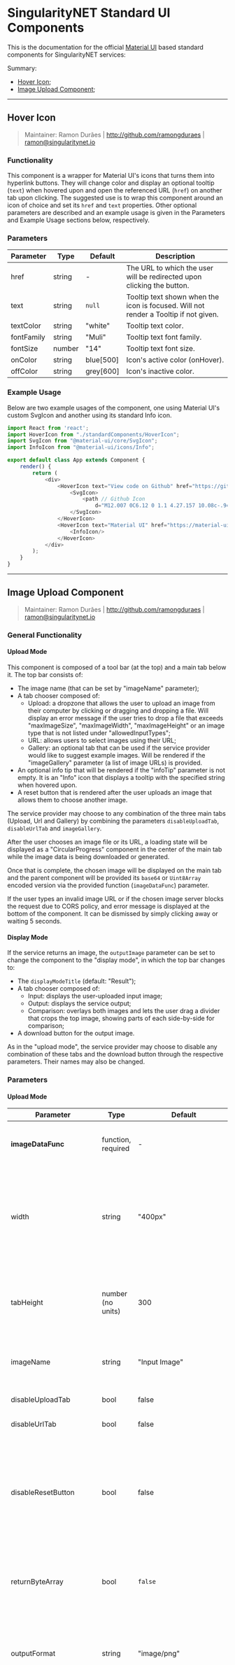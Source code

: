 # SingularityNET Standard UI Components

This is the documentation for the official [Material UI](https://material-ui.com/) based standard components for SingularityNET services:

Summary:
- [Hover Icon](#hover-icon);
- [Image Upload Component](#image-upload-component);

___

## Hover Icon

> Maintainer: Ramon Durães | http://github.com/ramongduraes | ramon@singularitynet.io

### Functionality

This component is a wrapper for Material UI's icons that turns them into hyperlink buttons. They will change color and display an optional tooltip (`text`) when hovered upon and open the referenced URL (`href`) on another tab upon clicking. The suggested use is to wrap this component around an icon of choice and set its `href` and `text` properties. Other optional parameters are described and an example usage is given in the Parameters and Example Usage sections below, respectively.

### Parameters

| Parameter | Type | Default | Description |
| --- | --- | --- | --- |
| href | string | - | The URL to which the user will be redirected upon clicking the button. |
| text | string | `null` | Tooltip text shown when the icon is focused. Will not render a Tooltip if not given. |
| textColor | string | "white" | Tooltip text color. |
| fontFamily | string | "Muli" | Tooltip text font family. |
| fontSize | number | "14" | Tooltip text font size. |
| onColor | string | blue[500] | Icon's active color (onHover). |
| offColor | string | grey[600] | Icon's inactive color. |

### Example Usage

Below are two example usages of the component, one using Material UI's custom SvgIcon and another using its standard Info icon.
 
```javascript
import React from 'react';
import HoverIcon from "./standardComponents/HoverIcon";
import SvgIcon from "@material-ui/core/SvgIcon";
import InfoIcon from "@material-ui/icons/Info";

export default class App extends Component {    
    render() {
        return (
            <div>
                <HoverIcon text="View code on Github" href="https://github.com/singnet/snet-dapp/blob/master/src/components/service/standardComponents/HoverIcon.js">
                    <SvgIcon>
                        <path // Github Icon
                            d="M12.007 0C6.12 0 1.1 4.27.157 10.08c-.944 5.813 2.468 11.45 8.054 13.312.19.064.397.033.555-.084.16-.117.25-.304.244-.5v-2.042c-3.33.735-4.037-1.56-4.037-1.56-.22-.726-.694-1.35-1.334-1.756-1.096-.75.074-.735.074-.735.773.103 1.454.557 1.846 1.23.694 1.21 2.23 1.638 3.45.96.056-.61.327-1.178.766-1.605-2.67-.3-5.462-1.335-5.462-6.002-.02-1.193.42-2.35 1.23-3.226-.327-1.015-.27-2.116.166-3.09 0 0 1.006-.33 3.3 1.23 1.966-.538 4.04-.538 6.003 0 2.295-1.5 3.3-1.23 3.3-1.23.445 1.006.49 2.144.12 3.18.81.877 1.25 2.033 1.23 3.226 0 4.607-2.805 5.627-5.476 5.927.578.583.88 1.386.825 2.206v3.29c-.005.2.092.393.26.507.164.115.377.14.565.063 5.568-1.88 8.956-7.514 8.007-13.313C22.892 4.267 17.884.007 12.008 0z"/>
                    </SvgIcon>
                </HoverIcon>
                <HoverIcon text="Material UI" href="https://material-ui.com/">
                    <InfoIcon/>
                </HoverIcon>
            </div>
        );
    }
}
```
___

## Image Upload Component

> Maintainer: Ramon Durães | http://github.com/ramongduraes | ramon@singularitynet.io

### General Functionality

#### Upload Mode

This component is composed of a tool bar (at the top) and a main tab below it. The top bar consists of:
 
- The image name (that can be set by "imageName" parameter);
- A tab chooser composed of:
    - Upload: a dropzone that allows the user to upload an image from their computer by clicking or dragging and dropping a file. Will display an error message if the user tries to drop a file that exceeds "maxImageSize", "maxImageWidth", "maxImageHeight" or an image type that is not listed under "allowedInputTypes";
    - URL: allows users to select images using their URL;
    - Gallery: an optional tab that can be used if the service provider would like to suggest example images. Will be rendered if the "imageGallery" parameter (a list of image URLs) is provided. 
- An optional info tip that will be rendered if the "infoTip" parameter is not empty. It is an "Info" icon that displays a tooltip with the specified string when hovered upon.
- A reset button that is rendered after the user uploads an image that allows them to choose another image.

The service provider may choose to any combination of the three main tabs (Upload, Url and Gallery) by combining the parameters `disableUploadTab`, `disableUrlTab` and `imageGallery`. 

After the user chooses an image file or its URL, a loading state will be displayed as a "CircularProgress" component in the center of the main tab while the image data is being downloaded or generated.

Once that is complete, the chosen image will be displayed on the main tab and the parent component will be provided its `base64` or `Uint8Array` encoded version via the provided function (`imageDataFunc`) parameter.

If the user types an invalid image URL or if the chosen image server blocks the request due to CORS policy, and error message is displayed at the bottom of the component. It can be dismissed by simply clicking away or waiting 5 seconds.

#### Display Mode

If the service returns an image, the `outputImage` parameter can be set to change the component to the "display mode", in which the top bar changes to:

- The `displayModeTitle` (default: "Result");
- A tab chooser composed of:
    - Input: displays the user-uploaded input image;
    - Output: displays the service output;
    - Comparison: overlays both images and lets the user drag a divider that crops the top image, showing parts of each side-by-side for comparison;
- A download button for the output image.

As in the "upload mode", the service provider may choose to disable any combination of these tabs and the download button through the respective parameters. Their names may also be changed.

### Parameters

#### Upload Mode

| Parameter | Type | Default | Description |
| --- | --- | --- | --- |
| **imageDataFunc** | function, required |  - | Callback function! For specifications, read the [returns](#returns) section.|
| width | string | "400px" | Component width to be set in number of pixels or percentage width of parent div (e.g.: "500px", "60%"). Minimum: "400px". |
| tabHeight | number (no units) | 300 | Component's tab height (does not include top bar) to be set as a number (e.g.: 300). Minimum: 160. |
| imageName | string | "Input Image" | Image name that will be displayed on top of the component.|
| disableUploadTab | bool | false | If `true`, does not render *Upload* tab. |
| disableUrlTab | bool | false | If `true`, does not render *Url* tab. |
| disableResetButton | bool | false | If `true`, does not render the image reset button. Prevents user from re-uploading an image, use to display the input image after the service is complete.|
| returnByteArray | bool | `false` | If `true` returns Uint8Array encoded image data to `imageDataFunc()` instead of base64. |
| outputFormat | string | "image/png" | Sets the output format for images chosen via URL or Gallery modes. Accepts "image/png", "image/jpg" or "image/jpeg". |
| allowedInputTypes | string or array | ["image/png","image/jpeg", "image/jpg"] | Specifies allowed file types. Accepts a file type-string or an array of types (e.g.: "image/jpeg", \["image/jpg", "image/jpeg"]). Note: this parameter should allow the file type defined by `outputFormat` (which defaults to `image/png`) otherwise images chosen via URL / Gallery will be rejected (since they are converted to `outputFormat`).|
| maxImageSize | number | 10000000 | Maximum image file size in bytes. Default: 10mb. |
| maxImageWidth | number | `null` | Maximum image width in pixels. |
| maxImageHeight | number | `null`| Maximum image height in pixels. |
| displayProportionalImage | bool | `true` | Whether to keep uploaded image proportions when displaying it or to ajust to it to tab's height and width. |
| imageGallery | list | - | Optional list of image URLs that will be rendered in a Gallery tab. This should be used if the service provider would like to suggest images for the user. If this argument is empty, the Gallery tab will not be rendered. |
| instantUrlFetch | bool | `false` | If `true`, any string pasted or typed on the "URL" tab's TextField will instantly be treated as the complete image URL (i.e.: actual fetch happens "onChange" instead of when clicking the button). |
| allowURL | bool | `false` | Allows sending image URLs for "URL" and "Gallery" tabs. Mainly used to avoid CORS error. Note: setting this parameter to `true` bypasses all file size, height, width and type checks because it will simply render the chosen image and send its URL to the service. |
| galleryCols | number | 3 | Number of image columns to be displayed in gallery mode. |
| infoTip | string | "" | An optional string to provide a tip or explanation for the service user. If not empty, will render an "Info" icon in the top bar that will display a tooltip when hovered upon. |
| mainColor | object | blue | A material ui color object that will be the main color of the component.|

#### Display Mode

| Parameter | Type | Default | Description |
| --- | --- | --- | --- |
| **outputImage** | string (base64) | - | The base64-encoded output image data. The component will listen to changes on this parameter in order to update to display mode. Headers for the `<img/>` tag should not be included as they're composed using the information on `outputImageMimeType`. |
| outputImageMimeType | string | "application/octet-stream" | The MIME type of the output image. It tells the component what's the output file format for proper rendering and download. If not specified, the component should be able to figure it out using the base64-encoded data for "image/png", "image/jpg" and "image/gif" types. For other image types, the default MIME type is "application/octet-stream" and images will be downloaded without an extension. |
| outputImageName | string | "service-output" | The name of the output image shown when the user hovers the mouse over it. Also the image file name when it's downloaded. |
| displayModeTitle | string | "Result" | Title shown at the top left of the component on display mode (equivalent to "imageName"). |
| disableInputTab | bool | false | If `true`, does not render *Input* tab. |
| disableOutputTab | bool | false | If `true`, does not render *Output* tab. |
| disableComparisonTab | bool | false | If `true`, does not render *Comparison* tab. |
| disableDownloadButton | bool | false | If `true`, does not render the output image download button. |
| overlayInputImage | bool | true | If `false`, renders the input and output images using their original height and width (proportionally) on the *Comparison* tab. If `true`, the output image will be rendered using the input image's dimensions, overlaying it. |
| inputTabTitle | string | "Input" | The title of the *Input* tab (which displays the input image). |
| outputTabTitle | string | "Output" | The title of the *Output* tab (which displays the output image). |
| comparisonTabTitle | string | "Comparison" | The title of the *Comparison* tab (which displays both images for comparison). |

### Returns

The component will return all the image data via its callback function `imageDataFunc`. It takes 4 arguments:

| Argument | Type | Description |
| --- | --- | --- |
| imageData | string (base64), Uint8Array or string(url) | The actual image data. Might be a `base64`, a `byteArray`-encoded image or an image `url`, depending on the parameters `returnByteArray` and `allowURL`. The base64 header (e.g.:"data:image/jpeg;base64,") is not included! |
| mimeType | string | The MIME type of the image. Will return the input MIME type for image uploads, the output MIME type (defined by `outputFormat`; default: "image/png") for images from the "URL" and "Gallery" tabs or `null` for image URLs (when `allowURL={true}`). E.g.: "image/jpeg".|
| encoding | string | The encoding for the image data: "base64", "byteArray" or "url", depending on the parameters `returnByteArray` and `allowURL`. |
| filename | string | Image file name. Note that the image extension in this field, when present, shouldn't be trusted due to internal image conversions (to `outputFormat`). Also note that the filename extracted from used-inputted base64 image urls (in the URL tab) will usually not make sense, but that does not affect the functioning of the component.|

### Example Usage


#### Upload Mode

This is an example of the most basic usage of the component. The only required parameter is "imageDataFunc" so that the parent component receives the encoded image data.
 
```javascript
import SNETImageUpload from "./standardComponents/SNETImageUpload";

export default class App extends Component {
    
    getData(imageData, mimeType, encoding, filename){
        console.log(imageData);
        console.log(mimeType);
        console.log(encoding);
        console.log(filename);
    }
    
    render() {
        return (
            <div>
                <SNETImageUpload imageDataFunc={this.getData} />
            </div>
        );
    }
}
```

For a service that takes only image URLs, for example, the service provider could set the parameters `disableUploadTab={true}` and `allowURL={true}`. That way the users could upload their images and see them rendered on the screen but the service would only receive its URL.

Taking only user uploaded, byte-array encoded image files would mean setting `disableUrlTab={true}` and `returnByteArray={true}`.

The "Gallery" tab will be rendered when the parameter `imageGallery` is a list of image URLs, e.g.:
```javascript
const imageGallery = [
    "http://cdn01.cdn.justjared.com/wp-content/uploads/headlines/2018/02/skyscraper-trailer-social.jpg",
    "https://static2.yan.vn/EYanNews/201807/the-tallest-building-in-vietnam-and-southeast-asia-is-almost-finished-e0926100.jpg",
    "https://raw.githubusercontent.com/dxyang/StyleTransfer/master/style_imgs/mosaic.jpg",
    "https://upload.wikimedia.org/wikipedia/commons/thumb/e/ea/Van_Gogh_-_Starry_Night_-_Google_Art_Project.jpg/1280px-Van_Gogh_-_Starry_Night_-_Google_Art_Project.jpg",
    "https://raw.githubusercontent.com/ShafeenTejani/fast-style-transfer/master/examples/dora-maar-picasso.jpg",
];
```
Make sure your suggested images are not blocked by CORS policy, otherwise their miniature will be shown but clicking on them will result in an error (unless `allowURL` is set to `true`).

#### Display Mode

To enable the "display mode", simply add the `outputImage` parameter to the component (i.e.: `<SNETImageUpload imageDataFunc={this.getData} outputImage={this.state.response.outputImageBase64}/>`). The component will update as soon as it becomes a [truthy](https://developer.mozilla.org/en-US/docs/Glossary/Truthy) value (i.e.: something other than null, undefined, "", ...).

If the output image cannot be properly rendered, an error message will be shown and nothing will be displayed. In case of possible errors, make sure to check that the value of `outputImage` is a proper base64-encoded image before using it.

### Known Issues

- Component's heights need more attention;

### Future Improvements

- Set minimum width according to what components will be rendered in the top tab

___